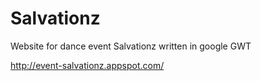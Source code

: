 Salvationz
==========

Website for dance event Salvationz written in google GWT


http://event-salvationz.appspot.com/

